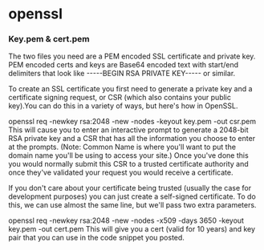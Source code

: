 # openssl

### Key.pem & cert.pem

The two files you need are a PEM encoded SSL certificate and private key. PEM encoded certs and keys are Base64 encoded text with start/end delimiters that look like -----BEGIN RSA PRIVATE KEY----- or similar.

To create an SSL certificate you first need to generate a private key and a certificate signing request, or CSR (which also contains your public key).You can do this in a variety of ways, but here's how in OpenSSL.

openssl req -newkey rsa:2048 -new -nodes -keyout key.pem -out csr.pem
This will cause you to enter an interactive prompt to generate a 2048-bit RSA private key and a CSR that has all the information you choose to enter at the prompts. (Note: Common Name is where you'll want to put the domain name you'll be using to access your site.) Once you've done this you would normally submit this CSR to a trusted certificate authority and once they've validated your request you would receive a certificate.

If you don't care about your certificate being trusted (usually the case for development purposes) you can just create a self-signed certificate. To do this, we can use almost the same line, but we'll pass two extra parameters.

openssl req -newkey rsa:2048 -new -nodes -x509 -days 3650 -keyout key.pem -out cert.pem
This will give you a cert (valid for 10 years) and key pair that you can use in the code snippet you posted.
